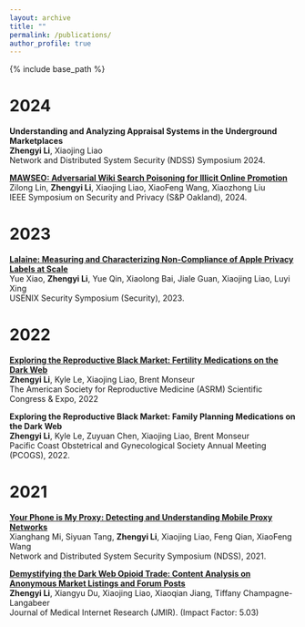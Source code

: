 ```yaml
---
layout: archive
title: ""
permalink: /publications/
author_profile: true
---
```


{% include base_path %}

2024
======
**Understanding and Analyzing Appraisal Systems in the Underground Marketplaces**
<br>**Zhengyi Li**, Xiaojing Liao
<br>Network and Distributed System Security (NDSS) Symposium 2024.

​**[MAWSEO: Adversarial Wiki Search Poisoning for Illicit Online Promotion](https://www.xiaojingliao.com/uploads/9/7/0/2/97024238/lin2024mawseo.pdf)**
<br>Zilong Lin, **Zhengyi Li**, Xiaojing Liao, XiaoFeng Wang, Xiaozhong Liu
<br>IEEE Symposium on Security and Privacy (S&P Oakland), 2024.


2023
======
**[Lalaine: Measuring and Characterizing Non-Compliance of Apple Privacy Labels at Scale](https://www.xiaojingliao.com/uploads/9/7/0/2/97024238/lalaine_sec23.pdf)**
<br>Yue Xiao, **Zhengyi Li**, Yue Qin, Xiaolong Bai, Jiale Guan, Xiaojing Liao, Luyi Xing
<br>USENIX Security Symposium (Security), 2023.


2022
======
**[Exploring the Reproductive Black Market: Fertility Medications on the Dark Web](https://www.fertstert.org/action/showPdf?pii=S0015-0282%2822%2900586-6)**
<br>**Zhengyi Li**, Kyle Le, Xiaojing Liao, Brent Monseur
<br>The American Society for Reproductive Medicine (ASRM) Scientific Congress & Expo, 2022

**Exploring the Reproductive Black Market: Family Planning Medications on the Dark Web**
<br>**Zhengyi Li**, Kyle Le, Zuyuan Chen, Xiaojing Liao, Brent Monseur
<br>Pacific Coast Obstetrical and Gynecological Society Annual Meeting (PCOGS), 2022.


2021
======
**[Your Phone is My Proxy: Detecting and Understanding Mobile Proxy Networks](https://www.xiaojingliao.com/uploads/9/7/0/2/97024238/ndss21-mobile-proxy.pdf)**
<br>Xianghang Mi, Siyuan Tang, **Zhengyi Li**, Xiaojing Liao, Feng Qian, XiaoFeng Wang
<br>Network and Distributed System Security Symposium (NDSS), 2021.

​**[Demystifying the Dark Web Opioid Trade: Content Analysis on Anonymous Market Listings and Forum Posts](https://www.jmir.org/2021/2/e24486/)**
<br>**Zhengyi Li**, Xiangyu Du, Xiaojing Liao, Xiaoqian Jiang, Tiffany Champagne-Langabeer
<br>Journal of Medical Internet Research (JMIR). (Impact Factor: 5.03)

